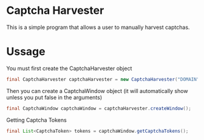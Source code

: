 # Captcha Harvester
This is a simple program that allows a user to manually harvest captchas.

# Ussage
You must first create the CaptchaHarvester object
```java
final CaptchaHarvester captchaHarvester = new CaptchaHarvester("DOMAIN", "SITE_KEY", PORT (OPTIONAL));
```

Then you can create a CaptchaWindow object (it will automatically show unless you put false in the arguments)
```java
final CaptchaWindow captchaWindow = captchaHarvester.createWindow();
```

Getting Captcha Tokens
```java
final List<CaptchaToken> tokens = captchaWindow.getCaptchaTokens();
```
